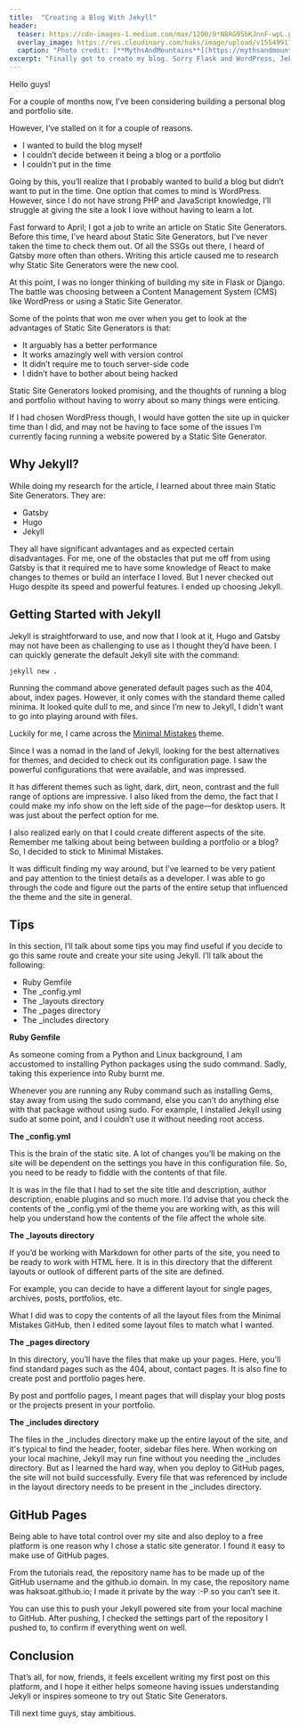 ```yaml
---
title:  "Creating a Blog With Jekyll"
header:
  teaser: https://cdn-images-1.medium.com/max/1200/0*N8RG95bKJnnF-wpL.png
  overlay_image: https://res.cloudinary.com/haks/image/upload/v1554991771/Webp.net-compress-image.jpg
  caption: "Photo credit: [**MythsAndMountains**](https://mythsandmountains.com)"
excerpt: "Finally got to create my blog. Sorry Flask and WordPress, Jekyll has my heart."
---
```


Hello guys!

For a couple of months now, I’ve been considering building a personal blog and portfolio site.

However, I’ve stalled on it for a couple of reasons.

- I wanted to build the blog myself
- I couldn’t decide between it being a blog or a portfolio
- I couldn’t put in the time

Going by this, you’ll realize that I probably wanted to build a blog but didn’t want to put in the time. One option that comes to mind is WordPress.
However, since I do not have strong PHP and JavaScript knowledge, I’ll struggle at giving the site a look I love without having to learn a lot.

Fast forward to April; I got a job to write an article on Static Site Generators. Before this time, I’ve heard about Static Site Generators, but I’ve never taken the time to check them out. Of all the SSGs out there, I heard of Gatsby more often than others.
Writing this article caused me to research why Static Site Generators were the new cool.

At this point, I was no longer thinking of building my site in Flask or Django. The battle was choosing between a Content Management System (CMS) like WordPress or using a Static Site Generator.

Some of the points that won me over when you get to look at the advantages of Static Site Generators is that:
- It arguably has a better performance
- It works amazingly well with version control
- It didn’t require me to touch server-side code
- I didn’t have to bother about being hacked

Static Site Generators looked promising, and the thoughts of running a blog and portfolio without having to worry about so many things were enticing.

If I had chosen WordPress though, I would have gotten the site up in quicker time than I did, and may not be having to face some of the issues I’m currently facing running a website powered by a Static Site Generator.

## Why Jekyll?

While doing my research for the article, I learned about three main Static Site Generators. They are:
- Gatsby
- Hugo
- Jekyll

They all have significant advantages and as expected certain disadvantages. For me, one of the obstacles that put me off from using Gatsby is that it required me to have some knowledge of React to make changes to themes or build an interface I loved.
But I never checked out Hugo despite its speed and powerful features. 
I ended up choosing Jekyll.

## Getting Started with Jekyll
Jekyll is straightforward to use, and now that I look at it, Hugo and Gatsby may not have been as challenging to use as I thought they’d have been.
I can quickly generate the default Jekyll site with the command:

`jekyll new .`

Running the command above generated default pages such as the 404, about, index pages.
However, it only comes with the standard theme called minima. It looked quite dull to me, and since I’m new to Jekyll, I didn’t want to go into playing around with files.

Luckily for me, I came across the [Minimal Mistakes](https://mmistakes.github.io/minimal-mistakes/) theme.

Since I was a nomad in the land of Jekyll, looking for the best alternatives for themes, and decided to check out its configuration page. I saw the powerful configurations that were available, and was impressed.

It has different themes such as light, dark, dirt, neon, contrast and the full range of options are impressive.
I also liked from the demo, the fact that I could make my info show on the left side of the page—for desktop users. It was just about the perfect option for me.

I also realized early on that I could create different aspects of the site. Remember me talking about being between building a portfolio or a blog? So, I decided to stick to Minimal Mistakes. 

It was difficult finding my way around, but I’ve learned to be very patient and pay attention to the tiniest details as a developer. I was able to go through the code and figure out the parts of the entire setup that influenced the theme and the site in general.

## Tips
In this section, I’ll talk about some tips you may find useful if you decide to go this same route and create your site using Jekyll.
I’ll talk about the following:
- Ruby Gemfile
- The _config.yml
- The _layouts directory
- The _pages directory
- The _includes directory

**Ruby Gemfile**

As someone coming from a Python and Linux background, I am accustomed to installing Python packages using the sudo command. Sadly, taking this experience into Ruby burnt me.

Whenever you are running any Ruby command such as installing Gems, stay away from using the sudo command, else you can’t do anything else with that package without using sudo.
For example, I installed Jekyll using sudo at some point, and I couldn’t use it without needing root access.

**The _config.yml**

This is the brain of the static site. A lot of changes you’ll be making on the site will be dependent on the settings you have in this configuration file. So, you need to be ready to fiddle with the contents of that file.

It is was in the file that I had to set the site title and description, author description, enable plugins and so much more. I’d advise that you check the contents of the _config.yml of the theme you are working with, as this will help you understand how the contents of the file affect the whole site.

**The _layouts directory**

If you’d be working with Markdown for other parts of the site, you need to be ready to work with HTML here. It is in this directory that the different layouts or outlook of different parts of the site are defined.

For example, you can decide to have a different layout for single pages, archives, posts, portfolios, etc.

What I did was to copy the contents of all the layout files from the Minimal Mistakes GitHub, then I edited some layout files to match what I wanted.

**The _pages directory**

In this directory, you’ll have the files that make up your pages. Here, you'll find standard pages such as the 404, about, contact pages. It is also fine to create post and portfolio pages here.

By post and portfolio pages, I meant pages that will display your blog posts or the projects present in your portfolio.

**The _includes directory**

The files in the _includes directory make up the entire layout of the site, and it's typical to find the header, footer, sidebar files here. When working on your local machine, Jekyll may run fine without you needing the _includes directory.
But as I learned the hard way, when you deploy to GitHub pages, the site will not build successfully. Every file that was referenced by include in the layout directory needs to be present in the _includes directory.

## GitHub Pages
Being able to have total control over my site and also deploy to a free platform is one reason why I chose a static site generator. I found it easy to make use of GitHub pages.

From the tutorials read, the repository name has to be made up of the GitHub username and the github.io domain. In my case, the repository name was haksoat.github.io; I made it private by the way :-P so you can’t see it.

You can use this to push your Jekyll powered site from your local machine to GitHub.
After pushing, I checked the settings part of the repository I pushed to, to confirm if everything went on well.

## Conclusion
That’s all, for now, friends, it feels excellent writing my first post on this platform, and I hope it either helps someone having issues understanding Jekyll or inspires someone to try out Static Site Generators.

Till next time guys, stay ambitious.
